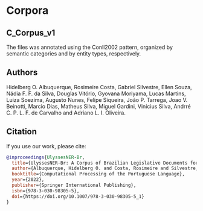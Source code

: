 # Corpora
## C_Corpus_v1
The files was annotated using the Conll2002 pattern, organized by semantic categories and by entity types, respectively.

## Authors
Hidelberg O. Albuquerque, Rosimeire Costa, Gabriel Silvestre, Ellen Souza, Nádia F. F. da Silva, Douglas Vitório, Gyovana Moriyama, Lucas Martins, Luiza Soezima, Augusto Nunes, Felipe Siqueira, João P. Tarrega, Joao V. Beinotti, Marcio Dias, Matheus Silva, Miguel Gardini, Vinicius Silva, Andrré C. P. L. F. de Carvalho and Adriano L. I. Oliveira.

## Citation
If you use our work, please cite:
``` bibtex
@inproceedings{UlyssesNER-Br,
  title={UlyssesNER-Br: A Corpus of Brazilian Legislative Documents for Named Entity Recognition}, 
  author={Albuquerque, Hidelberg O. and Costa, Rosimeire and Silvestre, Gabriel and Souza, Ellen and da Silva, Nádia F. F. and Vitório, Douglas and Moriyama, Gyovana and Martins, Lucas and Soezima, Luiza and Nunes, Augusto and Siqueira, Felipe and Tarrega, João P. and Beinotti, Joao V. and Dias, Marcio and Silva, Matheus and Gardini, Miguel and Silva, Vinicius and de Carvalho, André C. P. L. F. and Oliveira, Adriano L. I.},
  booktitle={Computational Processing of the Portuguese Language},
  year={2022},
  publisher={Springer International Publishing},
  isbn={978-3-030-98305-5},
  doi={https://doi.org/10.1007/978-3-030-98305-5_1}
}
```

